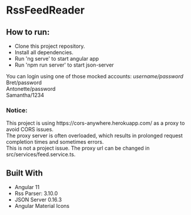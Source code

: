 # RssFeedReader

<h2>How to run:</h2>
<ul>
  <li>Clone this project repository.</li>
  <li>Install all dependencies.</li>
  <li>Run 'ng serve' to start angular app</li>
  <li>Run 'npm run server' to start json-server</li>
</ul>
You can login using one of those mocked accounts:
<i>
username/password
</i>
Bret/password</br>
Antonette/password</br>
Samantha/1234</br>



<h3>Notice:</h3>
This project is using https://cors-anywhere.herokuapp.com/ as a proxy to avoid CORS issues. </br>The proxy server is often overloaded, which results in prolonged request completion times and sometimes errors. </br>This is not a project issue. The proxy url can be changed in src/services/feed.service.ts.

</br>
<h2>Built With</h2>
<ul>
  <li>Angular 11</li>
  <li>Rss Parser: 3.10.0</li>
  <li>JSON Server 0.16.3</li>
  <li>Angular Material Icons</li>
</ul>



